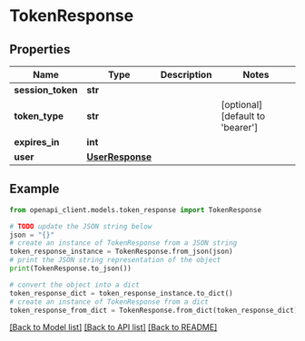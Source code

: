 # TokenResponse


## Properties

Name | Type | Description | Notes
------------ | ------------- | ------------- | -------------
**session_token** | **str** |  | 
**token_type** | **str** |  | [optional] [default to 'bearer']
**expires_in** | **int** |  | 
**user** | [**UserResponse**](UserResponse.md) |  | 

## Example

```python
from openapi_client.models.token_response import TokenResponse

# TODO update the JSON string below
json = "{}"
# create an instance of TokenResponse from a JSON string
token_response_instance = TokenResponse.from_json(json)
# print the JSON string representation of the object
print(TokenResponse.to_json())

# convert the object into a dict
token_response_dict = token_response_instance.to_dict()
# create an instance of TokenResponse from a dict
token_response_from_dict = TokenResponse.from_dict(token_response_dict)
```
[[Back to Model list]](../README.md#documentation-for-models) [[Back to API list]](../README.md#documentation-for-api-endpoints) [[Back to README]](../README.md)


